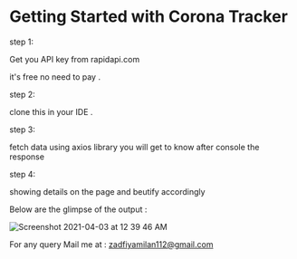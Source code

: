 # Getting Started with Corona Tracker

step 1:

Get you API key from rapidapi.com

it's free no need to pay .

step 2:

clone this in your IDE .

step 3:

fetch data using axios library you will get to know after console the response


step 4:

showing details on the page and beutify accordingly

Below are the glimpse of the output :


![Screenshot 2021-04-03 at 12 39 46 AM](https://user-images.githubusercontent.com/41838197/113446391-5834a000-9415-11eb-9ea0-5a07a22d9fd9.png)











For any query Mail me at : zadfiyamilan112@gmail.com




